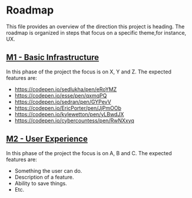 # Roadmap

This file provides an overview of the direction this project is heading. The roadmap is organized in steps that focus on a specific theme,for instance, UX.

## [M1 - Basic Infrastructure](https://github.com/ccuffs/template-english/milestone/1)

In this phase of the project the focus is on X, Y and Z. The expected features are:

- https://codepen.io/sedlukha/pen/eRoYMZ
- https://codepen.io/esse/pen/qxmqPQ
- https://codepen.io/sedran/pen/GYPevV
- https://codepen.io/EricPorter/pen/JjPmOOb
- https://codepen.io/kylewetton/pen/yLBwdJX
- https://codepen.io/cybercountess/pen/RwNXxyq

## [M2 - User Experience](https://github.com/ccuffs/template-english/milestone/2)

In this phase of the project the focus is on A, B and C. The expected features are:

- Something the user can do.
- Description of a feature.
- Ability to save things.
- Etc.